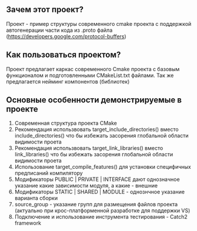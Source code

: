 ## Зачем этот проект?
Проект - пример структуры современного cmake проекта с поддержкой автогенерации части кода из .proto файла
(https://developers.google.com/protocol-buffers)
## Как пользоваться проектом?
Проект предлагает каркас современного Cmake проекта с базовым функционалом и подготовленными CMakeList.txt файлами. Так же предлагается нейминг компонентов (библиотек)
## Основные особенности демонстрируемые в проекте
1) Современная структура проекта CMake
2) Рекомендация использвовать target_include_directories() вместо include_directories() что бы избежать засорения глобальной области видимости проета
3) Рекомендация использвовать target_link_libraries() вместо link_libraries() что бы избежать засорения глобальной области видимости проета
4) Использование target_compile_features() для установки специфичных предписаний компилятору
5) Модификаторы PUBLIC | PRIVATE | INTERFACE дают однозначное указание какие зависимости модуля, а какие - внешние 
6) Модификаторы STATIC | SHARED | MODULE - однознчное указание варианта сборки 
7) source_group - указание групп для размещения файлов проекта (актуально при крос-платформенной разработке для поддержки VS)
8) Подключение и использование инструмента тестирования - Catch2 framework